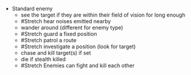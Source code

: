 - Standard enemy
	- see the target if they are within their field of vision for long enough
	- #Stretch hear noises emitted nearby
	- wander around (different for enemy type)
	- #Stretch guard a fixed position
	- #Stretch patrol a route
	- #Stretch investigate a position (look for target)
	- chase and kill target(s) if set
	- die if stealth killed
	- #Stretch Enemies can fight and kill each other
